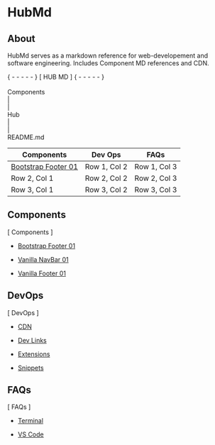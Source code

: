 # HubMd

## About

HubMd serves as a markdown reference for web-developement and software engineering.
Includes Component MD references and CDN. 

{ - - - - - } [ HUB MD ] { - - - - - }
<br><br>
Components
<br>
|
<br>
|
<br>
Hub
<br>
|
<br>
|
<br>
README.md



| Components | Dev Ops | FAQs |
| -------------- | --------------- | --------------- |
| [Bootstrap Footer 01](./Components/Bootstrap/bs_footer.md)   | Row 1, Col 2    | Row 1, Col 3    |
| Row 2, Col 1   | Row 2, Col 2    | Row 2, Col 3    |
| Row 3, Col 1   | Row 3, Col 2    | Row 3, Col 3    |



## Components

[ Components ]

* [Bootstrap Footer 01](./Components/Bootstrap/bs_footer.md)

* [Vanilla NavBar 01](./Components/NavBars/navbar.md)

* [Vanilla Footer 01](./Components/NavBars/footer.md)


## DevOps

[ DevOps ]

* [CDN](./Hub/DevOps/CDN.md)

* [Dev Links](./Hub/DevOps/DevLinks.md)

* [Extensions](./Hub/DevOps/Extensions.md)

* [Snippets](./Hub/DevOps/Snippets.md)


## FAQs

[ FAQs ]

* [Terminal](./Hub/FAQ/Terminal.md)

* [VS Code](./Hub/FAQ/VS_Code.md)

